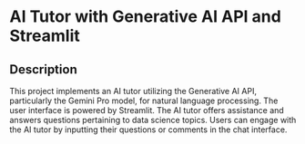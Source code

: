 # AI Tutor with Generative AI API and Streamlit

## Description
This project implements an AI tutor utilizing the Generative AI API, particularly the Gemini Pro model, for natural language processing. The user interface is powered by Streamlit. The AI tutor offers assistance and answers questions pertaining to data science topics. Users can engage with the AI tutor by inputting their questions or comments in the chat interface.

